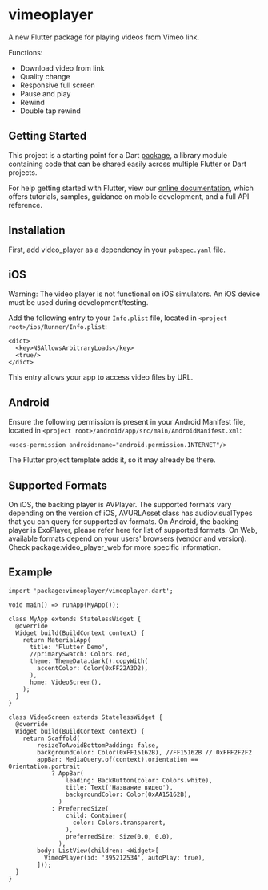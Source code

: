 # vimeoplayer

A new Flutter package for playing videos from Vimeo link. 

Functions:
* Download video from link
* Quality change
* Responsive full screen
* Pause and play
* Rewind
* Double tap rewind

## Getting Started

This project is a starting point for a Dart
[package](https://flutter.dev/developing-packages/),
a library module containing code that can be shared easily across
multiple Flutter or Dart projects.

For help getting started with Flutter, view our 
[online documentation](https://flutter.dev/docs), which offers tutorials, 
samples, guidance on mobile development, and a full API reference.

## Installation
First, add video_player as a dependency in your `pubspec.yaml` file.

## iOS
Warning: The video player is not functional on iOS simulators. An iOS device must be used during development/testing.

Add the following entry to your `Info.plist` file, located in `<project root>/ios/Runner/Info.plist`:

```<key>NSAppTransportSecurity</key>
<dict>
  <key>NSAllowsArbitraryLoads</key>
  <true/>
</dict>
```
This entry allows your app to access video files by URL.

## Android
Ensure the following permission is present in your Android Manifest file, located in `<project root>/android/app/src/main/AndroidManifest.xml`:

```<uses-permission android:name="android.permission.INTERNET"/>```

The Flutter project template adds it, so it may already be there.

## Supported Formats
On iOS, the backing player is AVPlayer. The supported formats vary depending on the version of iOS, AVURLAsset class has audiovisualTypes that you can query for supported av formats.
On Android, the backing player is ExoPlayer, please refer here for list of supported formats.
On Web, available formats depend on your users' browsers (vendor and version). Check package:video_player_web for more specific information.

## Example

```import 'package:flutter/material.dart';
import 'package:vimeoplayer/vimeoplayer.dart';

void main() => runApp(MyApp());

class MyApp extends StatelessWidget {
  @override
  Widget build(BuildContext context) {
    return MaterialApp(
      title: 'Flutter Demo',
      //primarySwatch: Colors.red,
      theme: ThemeData.dark().copyWith(
        accentColor: Color(0xFF22A3D2),
      ),
      home: VideoScreen(),
    );
  }
}

class VideoScreen extends StatelessWidget {
  @override
  Widget build(BuildContext context) {
    return Scaffold(
        resizeToAvoidBottomPadding: false,
        backgroundColor: Color(0xFF15162B), //FF15162B // 0xFFF2F2F2
        appBar: MediaQuery.of(context).orientation == Orientation.portrait
            ? AppBar(
                leading: BackButton(color: Colors.white),
                title: Text('Название видео'),
                backgroundColor: Color(0xAA15162B),
              )
            : PreferredSize(
                child: Container(
                  color: Colors.transparent,
                ),
                preferredSize: Size(0.0, 0.0),
              ),
        body: ListView(children: <Widget>[
          VimeoPlayer(id: '395212534', autoPlay: true),
        ]));
  }
}
```
